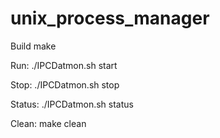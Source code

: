 # unix_process_manager

Build
make

Run:
./IPCDatmon.sh start

Stop:
./IPCDatmon.sh stop

Status:
./IPCDatmon.sh status

Clean:
make clean
